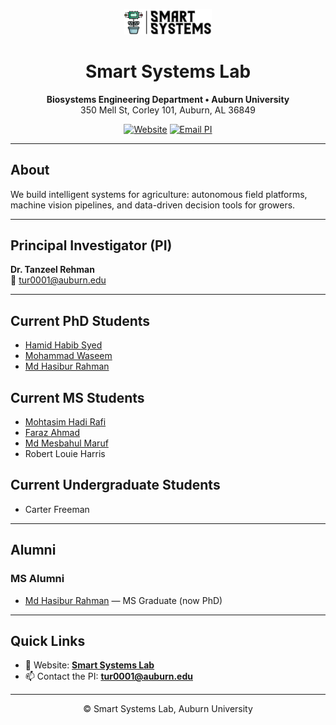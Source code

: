 <p align="center">
  <img src="assets/ssl-logo.png" alt="Smart Systems Lab Logo" width="140" />
</p>

<h1 align="center">Smart Systems Lab</h1>

<p align="center">
  <strong>Biosystems Engineering Department • Auburn University</strong><br/>
  350 Mell St, Corley 101, Auburn, AL 36849
</p>

<p align="center">
  <a href="https://agsmartsystem.auburn.edu"><img src="https://img.shields.io/badge/Website-Visit-0A66C2?logo=google-chrome&logoColor=white" alt="Website" /></a>
  <a href="mailto:tur0001@auburn.edu"><img src="https://img.shields.io/badge/Email-PI-ef4444?logo=gmail&logoColor=white" alt="Email PI" /></a>
</p>

---

## About
We build intelligent systems for agriculture: autonomous field platforms, machine vision pipelines, and data-driven decision tools for growers.

---

## Principal Investigator (PI)
**Dr. Tanzeel Rehman**  
📧 [tur0001@auburn.edu](mailto:tur0001@auburn.edu)

---

## Current PhD Students
- [Hamid Habib Syed](https://github.com/HamidSyed298)  
- [Mohammad Waseem](https://github.com/mzw0147)  
- [Md Hasibur Rahman](https://github.com/hasiburniloy)

## Current MS Students
- [Mohtasim Hadi Rafi](https://github.com/mohtasimhadi)  
- [Faraz Ahmad](https://github.com/its-faraz)  
- [Md Mesbahul Maruf](https://github.com/meshruf)  
- Robert Louie Harris

## Current Undergraduate Students
- Carter Freeman

---

## Alumni
### MS Alumni
- [Md Hasibur Rahman](https://github.com/hasiburniloy) — MS Graduate (now PhD)
---

## Quick Links
- 🔗 Website: **[Smart Systems Lab]([https://your-lab-website.example](https://agsmartsystem.auburn.edu/))**
- 📫 Contact the PI: **[tur0001@auburn.edu](mailto:tur0001@auburn.edu)**

---

<p align="center">
  © Smart Systems Lab, Auburn University
</p>
